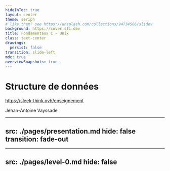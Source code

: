 ```yaml
---
hideInToc: true
layout: center
theme: seriph
# like them? see https://unsplash.com/collections/94734566/slidev
background: https://cover.sli.dev
title: Fondamentaux C - Unix
class: text-center
drawings:
  persist: false
transition: slide-left
mdc: true
overviewSnapshots: true
---
```


# Structure de données

https://sleek-think.ovh/enseignement

Jehan-Antoine Vayssade

<!--
-->

---
src: ./pages/presentation.md
hide: false
transition: fade-out
---

---
src: ./pages/level-0.md
hide: false
---

